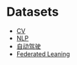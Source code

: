 # Datasets

- [CV](CV/README.md)
- [NLP](NLP/README.md)
- [自动驾驶](AutomaticPilot/README.md)
- [Federated Leaning](FederatedLearning/README.md)

